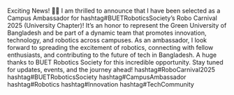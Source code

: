 Exciting News! 🎉🤖
I am thrilled to announce that I have been selected as a Campus Ambassador for hashtag#BUETRoboticsSociety’s Robo Carnival 2025 (University Chapter)!
It’s an honor to represent the Green University of Bangladesh and be part of a dynamic team that promotes innovation, technology, and robotics across campuses. As an ambassador, I look forward to spreading the excitement of robotics, connecting with fellow enthusiasts, and contributing to the future of tech in Bangladesh.
A huge thanks to BUET Robotics Society for this incredible opportunity. Stay tuned for updates, events, and the journey ahead!
hashtag#RoboCarnival2025 hashtag#BUETRoboticsSociety hashtag#CampusAmbassador hashtag#Robotics hashtag#Innovation hashtag#TechCommunity
